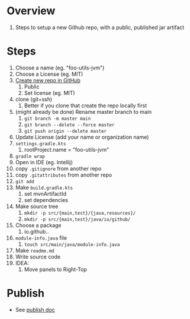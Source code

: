 # Overview
1. Steps to setup a new Github repo, with a public, published jar artifact


# Steps
1. Choose a name (eg. "foo-utils-jvm")
1. Choose a License (eg. MIT)
1. [Create new repo in GitHub](https://github.com/new)
    1. Public
    1. Set license (eg. MIT)
1. clone (git+ssh)
    1. Better if you clone that create the repo locally first
1. (might already be done) Rename master branch to main
    1. `git branch -m master main`
    1. `git branch --delete --force master`
    1. `git push origin --delete master`
1. Update License (add your name or organization name)
1. `settings.gradle.kts`
    1. rootProject.name = "foo-utils-jvm"
1. `gradle wrap`
1. Open in IDE (eg. Intellij)
1. copy `.gitignore` from another repo
1. copy `.gitattributes` from another repo
1. `git add`
1. Make `build.gradle.kts`
    1. set mvnArtifactId
    1. set dependencies
1. Make source tree
    1. `mkdir -p src/{main,test}/{java,resources}/`
    1. `mkdir -p src/{main,test}/java/io/github/`
1. Choose a package
    1. io.github.<your-name>.<subject>
1. `module-info.java` file
    1. `touch src/main/java/module-info.java`
1. Make `readme.md`
1. Write source code
1. IDEA:
    1. Move panels to Right-Top


# Publish
- See [publish doc](../gradle/publishing_artifacts.md)
